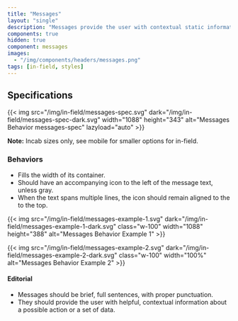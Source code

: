 ```yaml
---
title: "Messages"
layout: "single"
description: "Messages provide the user with contextual static information. They have a lower priority than a notification or prompt."
components: true
hidden: true
component: messages
images:
  - "/img/components/headers/messages.png"
tags: [in-field, styles]
---
```


<style>
article img {
 background-color: #f1f1f6;
}
</style>

## Specifications

{{< img src="/img/in-field/messages-spec.svg" dark="/img/in-field/messages-spec-dark.svg" width="1088" height="343" alt="Messages Behavior messages-spec"  lazyload="auto" >}}

**Note:** Incab sizes only, see mobile for smaller options for in-field.

### Behaviors

- Fills the width of its container.
- Should have an accompanying icon to the left of the message text, unless gray.
- When the text spans multiple lines, the icon should remain aligned to the to the top.

{{< img src="/img/in-field/messages-example-1.svg" dark="/img/in-field/messages-example-1-dark.svg" class="w-100" width="1088" height="388" alt="Messages Behavior Example 1" >}}

{{< img src="/img/in-field/messages-example-2.svg" dark="/img/in-field/messages-example-2-dark.svg" class="w-100" width="100%" alt="Messages Behavior Example 2" >}}

#### Editorial

- Messages should be brief, full sentences, with proper punctuation.
- They should provide the user with helpful, contextual information about a possible action or a set of data.
